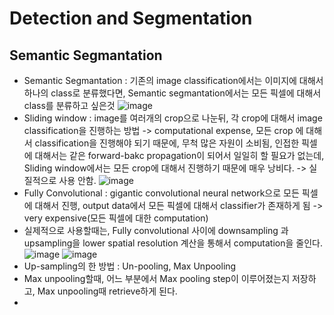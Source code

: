 # Detection and Segmentation

## Semantic Segmantation
- Semantic Segmantation : 기존의 image classification에서는 이미지에 대해서 하나의 class로 분류했다면, Semantic segmantation에서는 모든 픽셀에 대해서 class를 분류하고 싶은것
![image](https://user-images.githubusercontent.com/48700102/118393673-37e63b00-b67b-11eb-85ac-92eacdbddbf1.png)
- Sliding window : image를 여러개의 crop으로 나눈뒤, 각 crop에 대해서 image classification을 진행하는 방법 -> computational expense, 모든 crop 에 대해서 classification을 진행해야 되기 때문에, 무척 많은 자원이 소비됨, 인접한 픽셀에 대해서는 같은 forward-bakc propagation이 되어서 일일히 할 필요가 없는데, Sliding window에서는 모든 crop에 대해서 진행하기 때문에 매우 낭비다. -> 실질적으로 사용 안함.
![image](https://user-images.githubusercontent.com/48700102/118393795-da062300-b67b-11eb-8239-ef893a039138.png)
- Fully Convolutional : gigantic convolutional neural network으로 모든 픽셀에 대해서 진행, output data에서 모든 픽셀에 대해서 classifier가 존재하게 됨 -> very expensive(모든 픽셀에 대한 computation)
- 실제적으로 사용할때는, Fully convolutional 사이에 downsampling 과 upsampling을 lower spatial resolution 계산을 통해서 computation을 줄인다.
![image](https://user-images.githubusercontent.com/48700102/118393930-98c24300-b67c-11eb-8748-3ea098368a32.png)
![image](https://user-images.githubusercontent.com/48700102/118393950-b5f71180-b67c-11eb-967c-c88e5f8ce030.png)
- Up-sampling의 한 방법 : Un-pooling, Max Unpooling
- Max unpooling할때, 어느 부분에서 Max pooling step이 이루어졌는지 저장하고, Max unpooling때 retrieve하게 된다.
- 
